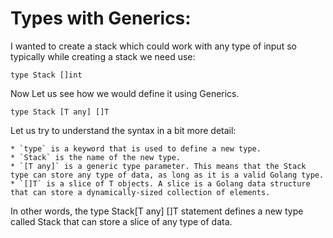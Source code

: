 # Types with Generics:

I wanted to create a stack which could work with any type of input
so typically while creating a stack we need use:

`type Stack []int`

Now Let us see how we would define it using Generics.

`type Stack [T any] []T`

Let us try to understand the syntax in a bit more detail:

    * `type` is a keyword that is used to define a new type.
    * `Stack` is the name of the new type.
    * `[T any]` is a generic type parameter. This means that the Stack type can store any type of data, as long as it is a valid Golang type.
    * `[]T` is a slice of T objects. A slice is a Golang data structure that can store a dynamically-sized collection of elements.

In other words, the type Stack[T any] []T statement defines a new type called Stack that can store a slice of any type of data.
